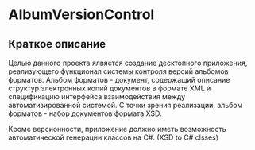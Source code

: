 # AlbumVersionControl

## Краткое описание

Целью данного проекта ялвяется создание десктопного приложения, реализующего функционал системы контроля версий альбомов форматов.
Альбом форматов - документ, содержащий описание структур электронных копий документов в формате XML и спецификацию интерфейса взаимодействия между автоматизированной системой. С точки зрения реализации, альбом форматов - набор документов формата XSD.

Кроме версионности, приложение должно иметь возможность автоматической генерации классов на C#. (XSD to C# clsses)
